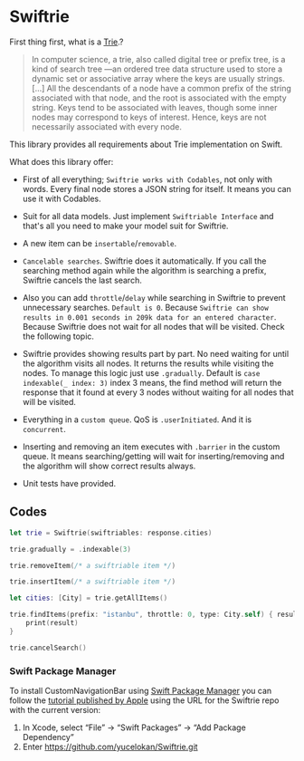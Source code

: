 
# Swiftrie

First thing first, what is a [Trie](https://en.wikipedia.org/wiki/Trie).?

> In computer science, a trie, also called digital tree or prefix tree, is a kind of search tree —an ordered tree data structure used to store a dynamic set or associative array where the keys are usually strings. [...] All the descendants of a node have a common prefix of the string associated with that node, and the root is associated with the empty string. Keys tend to be associated with leaves, though some inner nodes may correspond to keys of interest. Hence, keys are not necessarily associated with every node.

This library provides all requirements about Trie implementation on Swift. 

What does this library offer:

* First of all everything; `Swiftrie works with Codables`, not only with words. Every final node stores a JSON string for itself. It means you can use it with Codables.

* Suit for all data models. Just implement `Swiftriable Interface` and that's all you need to make your model suit for Swiftrie.

* A new item can be `insertable`/`removable`.

* `Cancelable searches`. Swiftrie does it automatically. If you call the searching method again while the algorithm is searching a prefix, Swiftrie cancels the last search. 

* Also you can add `throttle`/`delay` while searching in Swiftrie to prevent unnecessary searches. `Default is 0`. Because `Swiftrie can show results in 0.001 seconds in 209k data for an entered character`.  Because Swiftrie does not wait for all nodes that will be visited. Check the following topic.

* Swiftrie provides showing results part by part. No need waiting for until the algorithm visits all nodes. It returns the results while visiting the nodes. To manage this logic just use `.gradually`.  Default is `case indexable(_ index: 3)` index 3 means, the find method will return the response that it found at every 3 nodes without waiting for all nodes that will be visited.

* Everything in a `custom queue`. QoS is `.userInitiated`. And it is `concurrent`.

* Inserting and removing an item executes with `.barrier` in the custom queue. It means searching/getting will wait for inserting/removing and the algorithm will show correct results always.

* Unit tests have provided.

## Codes
```swift
let trie = Swiftrie(swiftriables: response.cities)

trie.gradually = .indexable(3)

trie.removeItem(/* a swiftriable item */)

trie.insertItem(/* a swiftriable item */)

let cities: [City] = trie.getAllItems()

trie.findItems(prefix: "istanbu", throttle: 0, type: City.self) { result in
    print(result)
}

trie.cancelSearch()
```

### Swift Package Manager

To install CustomNavigationBar using [Swift Package Manager](https://github.com/apple/swift-package-manager)  you can follow the [tutorial published by Apple](https://developer.apple.com/documentation/xcode/adding_package_dependencies_to_your_app) using the URL for the Swiftrie repo with the current version:

1. In Xcode, select “File” → “Swift Packages” → “Add Package Dependency”
1. Enter https://github.com/yucelokan/Swiftrie.git
